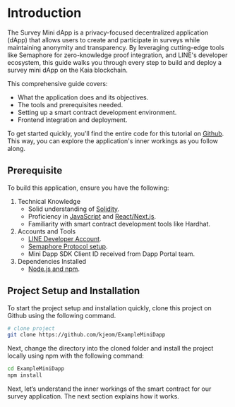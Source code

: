 # Introduction

The Survey Mini dApp is a privacy-focused decentralized application (dApp) that allows users to create and participate in surveys while maintaining anonymity and transparency. By leveraging cutting-edge tools like Semaphore for zero-knowledge proof integration, and LINE's developer ecosystem, this guide walks you through every step to build and deploy a survey mini dApp on the Kaia blockchain.

This comprehensive guide covers:

- What the application does and its objectives.
- The tools and prerequisites needed.
- Setting up a smart contract development environment.
- Frontend integration and deployment.

To get started quickly, you'll find the entire code for this tutorial on [Github](https://github.com/kjeom/ExampleMiniDapp). This way, you can explore the application's inner workings as you follow along.

## Prerequisite <a id="prerequisite"></a>

To build this application, ensure you have the following:

1. Technical Knowledge
    - Solid understanding of [Solidity](https://www.tutorialspoint.com/solidity/index.htm).
    - Proficiency in [JavaScript](https://www.w3schools.com/js/default.asp) and [React/Next.js](https://www.w3schools.com/REACT/DEFAULT.ASP).
    - Familiarity with smart contract development tools like Hardhat.
2. Accounts and Tools
    - [LINE Developer Account](https://developers.line.biz/en/).
    - [Semaphore Protocol setup](https://docs.semaphore.pse.dev/getting-started).
    - Mini Dapp SDK Client ID received from Dapp Portal team.
3. Dependencies Installed
    - [Node.js and npm](https://docs.npmjs.com/downloading-and-installing-node-js-and-npm).

## Project Setup and Installation <a id="project-setup-installation"></a>

To start the project setup and installation quickly, clone this project on Github using the following command.

```bash
# clone project
git clone https://github.com/kjeom/ExampleMiniDapp
```

Next, change the directory into the cloned folder and install the project locally using npm with the following command:

```bash
cd ExampleMiniDapp
npm install
```

Next, let’s understand the inner workings of the smart contract for our survey application. The next section explains how it works.


